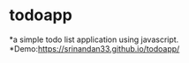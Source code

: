 # todoapp
*a simple todo list application using javascript.
*Demo:https://srinandan33.github.io/todoapp/
